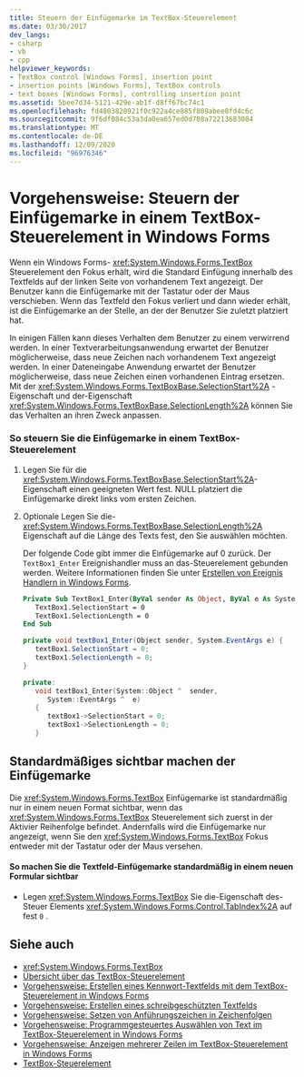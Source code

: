 ```yaml
---
title: Steuern der Einfügemarke im TextBox-Steuerelement
ms.date: 03/30/2017
dev_langs:
- csharp
- vb
- cpp
helpviewer_keywords:
- TextBox control [Windows Forms], insertion point
- insertion points [Windows Forms], TextBox controls
- text boxes [Windows Forms], controlling insertion point
ms.assetid: 5bee7d34-5121-429e-ab1f-d8ff67bc74c1
ms.openlocfilehash: fd4803820921f0c922a4ce885f809abee8fd4c6c
ms.sourcegitcommit: 9f6df084c53a3da0ea657ed0d708a72213683084
ms.translationtype: MT
ms.contentlocale: de-DE
ms.lasthandoff: 12/09/2020
ms.locfileid: "96976346"
---
```

# <a name="how-to-control-the-insertion-point-in-a-windows-forms-textbox-control"></a>Vorgehensweise: Steuern der Einfügemarke in einem TextBox-Steuerelement in Windows Forms
Wenn ein Windows Forms- <xref:System.Windows.Forms.TextBox> Steuerelement den Fokus erhält, wird die Standard Einfügung innerhalb des Textfelds auf der linken Seite von vorhandenem Text angezeigt. Der Benutzer kann die Einfügemarke mit der Tastatur oder der Maus verschieben. Wenn das Textfeld den Fokus verliert und dann wieder erhält, ist die Einfügemarke an der Stelle, an der der Benutzer Sie zuletzt platziert hat.  
  
 In einigen Fällen kann dieses Verhalten dem Benutzer zu einem verwirrend werden. In einer Textverarbeitungsanwendung erwartet der Benutzer möglicherweise, dass neue Zeichen nach vorhandenem Text angezeigt werden. In einer Dateneingabe Anwendung erwartet der Benutzer möglicherweise, dass neue Zeichen einen vorhandenen Eintrag ersetzen. Mit der <xref:System.Windows.Forms.TextBoxBase.SelectionStart%2A> -Eigenschaft und der-Eigenschaft <xref:System.Windows.Forms.TextBoxBase.SelectionLength%2A> können Sie das Verhalten an ihren Zweck anpassen.  
  
### <a name="to-control-the-insertion-point-in-a-textbox-control"></a>So steuern Sie die Einfügemarke in einem TextBox-Steuerelement  
  
1. Legen Sie für die <xref:System.Windows.Forms.TextBoxBase.SelectionStart%2A>-Eigenschaft einen geeigneten Wert fest. NULL platziert die Einfügemarke direkt links vom ersten Zeichen.  
  
2. Optionale Legen Sie die- <xref:System.Windows.Forms.TextBoxBase.SelectionLength%2A> Eigenschaft auf die Länge des Texts fest, den Sie auswählen möchten.  
  
     Der folgende Code gibt immer die Einfügemarke auf 0 zurück. Der `TextBox1_Enter` Ereignishandler muss an das-Steuerelement gebunden werden. Weitere Informationen finden Sie unter [Erstellen von Ereignis Handlern in Windows Forms](../creating-event-handlers-in-windows-forms.md).  
  
    ```vb  
    Private Sub TextBox1_Enter(ByVal sender As Object, ByVal e As System.EventArgs) Handles TextBox1.Enter  
       TextBox1.SelectionStart = 0  
       TextBox1.SelectionLength = 0  
    End Sub  
    ```  
  
    ```csharp  
    private void textBox1_Enter(Object sender, System.EventArgs e) {  
       textBox1.SelectionStart = 0;  
       textBox1.SelectionLength = 0;  
    }  
    ```  
  
    ```cpp  
    private:  
       void textBox1_Enter(System::Object ^  sender,  
          System::EventArgs ^  e)  
       {  
          textBox1->SelectionStart = 0;  
          textBox1->SelectionLength = 0;  
       }  
    ```  
  
## <a name="making-the-insertion-point-visible-by-default"></a>Standardmäßiges sichtbar machen der Einfügemarke  
 Die <xref:System.Windows.Forms.TextBox> Einfügemarke ist standardmäßig nur in einem neuen Format sichtbar, wenn das <xref:System.Windows.Forms.TextBox> Steuerelement sich zuerst in der Aktivier Reihenfolge befindet. Andernfalls wird die Einfügemarke nur angezeigt, wenn Sie den <xref:System.Windows.Forms.TextBox> Fokus entweder mit der Tastatur oder der Maus versehen.  
  
#### <a name="to-make-the-text-box-insertion-point-visible-by-default-on-a-new-form"></a>So machen Sie die Textfeld-Einfügemarke standardmäßig in einem neuen Formular sichtbar  
  
- Legen <xref:System.Windows.Forms.TextBox> Sie die-Eigenschaft des-Steuer Elements <xref:System.Windows.Forms.Control.TabIndex%2A> auf fest `0` .  
  
## <a name="see-also"></a>Siehe auch

- <xref:System.Windows.Forms.TextBox>
- [Übersicht über das TextBox-Steuerelement](textbox-control-overview-windows-forms.md)
- [Vorgehensweise: Erstellen eines Kennwort-Textfelds mit dem TextBox-Steuerelement in Windows Forms](how-to-create-a-password-text-box-with-the-windows-forms-textbox-control.md)
- [Vorgehensweise: Erstellen eines schreibgeschützten Textfelds](how-to-create-a-read-only-text-box-windows-forms.md)
- [Vorgehensweise: Setzen von Anführungszeichen in Zeichenfolgen](how-to-put-quotation-marks-in-a-string-windows-forms.md)
- [Vorgehensweise: Programmgesteuertes Auswählen von Text im TextBox-Steuerelement in Windows Forms](how-to-select-text-in-the-windows-forms-textbox-control.md)
- [Vorgehensweise: Anzeigen mehrerer Zeilen im TextBox-Steuerelement in Windows Forms](how-to-view-multiple-lines-in-the-windows-forms-textbox-control.md)
- [TextBox-Steuerelement](textbox-control-windows-forms.md)
